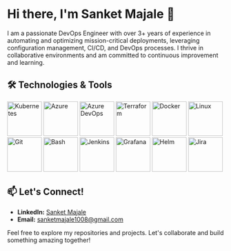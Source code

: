 # Hi there, I'm Sanket Majale 👋

I am a passionate DevOps Engineer with over 3+ years of experience in automating and optimizing mission-critical deployments, leveraging configuration management, CI/CD, and DevOps processes. I thrive in collaborative environments and am committed to continuous improvement and learning.

## 🛠️ Technologies & Tools

<p align="left">
  <img src="https://cdn.jsdelivr.net/gh/devicons/devicon/icons/kubernetes/kubernetes-plain-wordmark.svg" width="80" height="80" alt="Kubernetes" />
  <img src="https://cdn.jsdelivr.net/gh/devicons/devicon/icons/azure/azure-original-wordmark.svg" width="80" height="80" alt="Azure" />
  <img src="https://cdn.jsdelivr.net/gh/devicons/devicon/icons/azuredevops/azuredevops-original.svg" width="80" height="80" alt="Azure DevOps" />
  <img src="https://cdn.jsdelivr.net/gh/devicons/devicon/icons/terraform/terraform-original-wordmark.svg" width="80" height="80" alt="Terraform" />
  <img src="https://cdn.jsdelivr.net/gh/devicons/devicon/icons/docker/docker-original-wordmark.svg" width="80" height="80" alt="Docker" />
  <img src="https://cdn.jsdelivr.net/gh/devicons/devicon/icons/linux/linux-original.svg" width="80" height="80" alt="Linux" />
  <img src="https://cdn.jsdelivr.net/gh/devicons/devicon/icons/git/git-original-wordmark.svg" width="80" height="80" alt="Git" />
  <img src="https://cdn.jsdelivr.net/gh/devicons/devicon/icons/bash/bash-original.svg" width="80" height="80" alt="Bash" />
  <img src="https://cdn.jsdelivr.net/gh/devicons/devicon/icons/jenkins/jenkins-original.svg" width="80" height="80" alt="Jenkins" />
  <img src="https://cdn.jsdelivr.net/gh/devicons/devicon/icons/grafana/grafana-original-wordmark.svg" width="80" height="80" alt="Grafana" />
  <img src="https://cdn.jsdelivr.net/gh/devicons/devicon/icons/helm/helm-original.svg" width="80" height="80" alt="Helm" />
  <img src="https://cdn.jsdelivr.net/gh/devicons/devicon/icons/jira/jira-original-wordmark.svg" width="80" height="80" alt="Jira" />
</p>

## 📫 Let's Connect!

- **LinkedIn:** [Sanket Majale](https://linkedin.com/in/sanket-majale)
- **Email:** sanketmajale1008@gmail.com

Feel free to explore my repositories and projects. Let's collaborate and build something amazing together!
